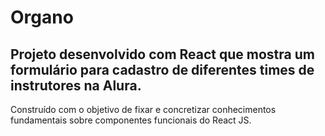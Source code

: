 # Organo

## Projeto desenvolvido com React que mostra um formulário para cadastro de diferentes times de instrutores na Alura. 

Construído com o objetivo de fixar e concretizar conhecimentos fundamentais sobre componentes funcionais do React JS.
